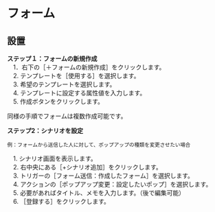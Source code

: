# フォーム
## 設置
**ステップ１：フォームの新規作成**  
　1．右下の［＋フォームの新規作成］をクリックします。  
　2. テンプレートを［使用する］を選択します。  
　3. 希望のテンプレートを選択します。  
　4. テンプレートに設定する属性値を入力します。  
　5. 作成ボタンをクリックします。  

同様の手順でフォームは複数作成可能です。

**ステップ2：シナリオを設定**  

```
例：フォームから送信した人に対して、ポップアップの種類を変更させたい場合  
```

　1. シナリオ画面を表示します。  
　2. 右中央にある［+シナリオ追加］をクリックします。  
　3. トリガーの［フォーム送信：作成したフォーム］を選択します。  
　4. アクションの［ポップアップ変更：設定したいポップ］を選択します。  
　5. 必要があればタイトル、メモを入力します。（後で編集可能）  
　6. ［登録する］をクリックします。  
